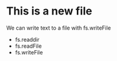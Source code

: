 # This is a new file 

We can write text to a file with fs.writeFile

* fs.readdir
* fs.readFile
* fs.writeFile